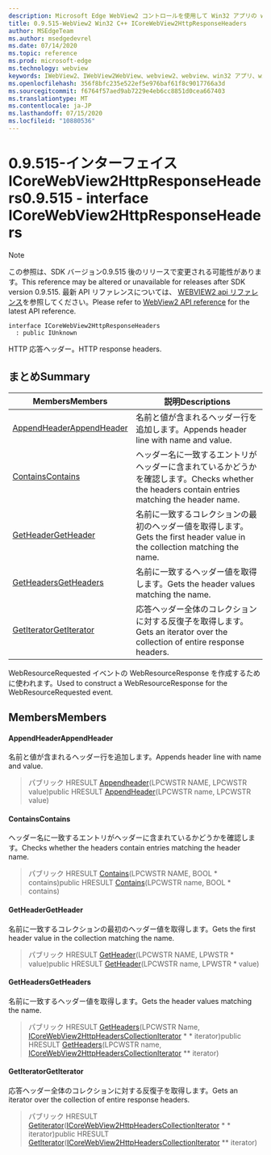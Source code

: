 ```yaml
---
description: Microsoft Edge WebView2 コントロールを使用して Win32 アプリの web コンテンツをホストする
title: 0.9.515-WebView2 Win32 C++ ICoreWebView2HttpResponseHeaders
author: MSEdgeTeam
ms.author: msedgedevrel
ms.date: 07/14/2020
ms.topic: reference
ms.prod: microsoft-edge
ms.technology: webview
keywords: IWebView2、IWebView2WebView、webview2、webview、win32 アプリ、win32、edge、ICoreWebView2、ICoreWebView2Controller、browser control、edge html
ms.openlocfilehash: 356f8bfc235e522ef5e976baf61f8c9017766a3d
ms.sourcegitcommit: f6764f57aed9ab7229e4eb6cc8851d0cea667403
ms.translationtype: MT
ms.contentlocale: ja-JP
ms.lasthandoff: 07/15/2020
ms.locfileid: "10880536"
---
```

# <span data-ttu-id="aadd3-104">0.9.515-インターフェイス ICoreWebView2HttpResponseHeaders</span><span class="sxs-lookup"><span data-stu-id="aadd3-104">0.9.515 - interface ICoreWebView2HttpResponseHeaders</span></span> 

> [!NOTE]
> <span data-ttu-id="aadd3-105">この参照は、SDK バージョン0.9.515 後のリリースで変更される可能性があります。</span><span class="sxs-lookup"><span data-stu-id="aadd3-105">This reference may be altered or unavailable for releases after SDK version 0.9.515.</span></span> <span data-ttu-id="aadd3-106">最新 API リファレンスについては、 [WEBVIEW2 api リファレンス](../../../webview2-api-reference.md)を参照してください。</span><span class="sxs-lookup"><span data-stu-id="aadd3-106">Please refer to [WebView2 API reference](../../../webview2-api-reference.md) for the latest API reference.</span></span>

```
interface ICoreWebView2HttpResponseHeaders
  : public IUnknown
```

<span data-ttu-id="aadd3-107">HTTP 応答ヘッダー。</span><span class="sxs-lookup"><span data-stu-id="aadd3-107">HTTP response headers.</span></span>

## <span data-ttu-id="aadd3-108">まとめ</span><span class="sxs-lookup"><span data-stu-id="aadd3-108">Summary</span></span>

 <span data-ttu-id="aadd3-109">Members</span><span class="sxs-lookup"><span data-stu-id="aadd3-109">Members</span></span>                        | <span data-ttu-id="aadd3-110">説明</span><span class="sxs-lookup"><span data-stu-id="aadd3-110">Descriptions</span></span>
--------------------------------|---------------------------------------------
[<span data-ttu-id="aadd3-111">AppendHeader</span><span class="sxs-lookup"><span data-stu-id="aadd3-111">AppendHeader</span></span>](#appendheader) | <span data-ttu-id="aadd3-112">名前と値が含まれるヘッダー行を追加します。</span><span class="sxs-lookup"><span data-stu-id="aadd3-112">Appends header line with name and value.</span></span>
[<span data-ttu-id="aadd3-113">Contains</span><span class="sxs-lookup"><span data-stu-id="aadd3-113">Contains</span></span>](#contains) | <span data-ttu-id="aadd3-114">ヘッダー名に一致するエントリがヘッダーに含まれているかどうかを確認します。</span><span class="sxs-lookup"><span data-stu-id="aadd3-114">Checks whether the headers contain entries matching the header name.</span></span>
[<span data-ttu-id="aadd3-115">GetHeader</span><span class="sxs-lookup"><span data-stu-id="aadd3-115">GetHeader</span></span>](#getheader) | <span data-ttu-id="aadd3-116">名前に一致するコレクションの最初のヘッダー値を取得します。</span><span class="sxs-lookup"><span data-stu-id="aadd3-116">Gets the first header value in the collection matching the name.</span></span>
[<span data-ttu-id="aadd3-117">GetHeaders</span><span class="sxs-lookup"><span data-stu-id="aadd3-117">GetHeaders</span></span>](#getheaders) | <span data-ttu-id="aadd3-118">名前に一致するヘッダー値を取得します。</span><span class="sxs-lookup"><span data-stu-id="aadd3-118">Gets the header values matching the name.</span></span>
[<span data-ttu-id="aadd3-119">GetIterator</span><span class="sxs-lookup"><span data-stu-id="aadd3-119">GetIterator</span></span>](#getiterator) | <span data-ttu-id="aadd3-120">応答ヘッダー全体のコレクションに対する反復子を取得します。</span><span class="sxs-lookup"><span data-stu-id="aadd3-120">Gets an iterator over the collection of entire response headers.</span></span>

<span data-ttu-id="aadd3-121">WebResourceRequested イベントの WebResourceResponse を作成するために使われます。</span><span class="sxs-lookup"><span data-stu-id="aadd3-121">Used to construct a WebResourceResponse for the WebResourceRequested event.</span></span>

## <span data-ttu-id="aadd3-122">Members</span><span class="sxs-lookup"><span data-stu-id="aadd3-122">Members</span></span>

#### <span data-ttu-id="aadd3-123">AppendHeader</span><span class="sxs-lookup"><span data-stu-id="aadd3-123">AppendHeader</span></span> 

<span data-ttu-id="aadd3-124">名前と値が含まれるヘッダー行を追加します。</span><span class="sxs-lookup"><span data-stu-id="aadd3-124">Appends header line with name and value.</span></span>

> <span data-ttu-id="aadd3-125">パブリック HRESULT [Appendheader](#appendheader)(LPCWSTR NAME, LPCWSTR value)</span><span class="sxs-lookup"><span data-stu-id="aadd3-125">public HRESULT [AppendHeader](#appendheader)(LPCWSTR name, LPCWSTR value)</span></span>

#### <span data-ttu-id="aadd3-126">Contains</span><span class="sxs-lookup"><span data-stu-id="aadd3-126">Contains</span></span> 

<span data-ttu-id="aadd3-127">ヘッダー名に一致するエントリがヘッダーに含まれているかどうかを確認します。</span><span class="sxs-lookup"><span data-stu-id="aadd3-127">Checks whether the headers contain entries matching the header name.</span></span>

> <span data-ttu-id="aadd3-128">パブリック HRESULT [Contains](#contains)(LPCWSTR NAME, BOOL \* contains)</span><span class="sxs-lookup"><span data-stu-id="aadd3-128">public HRESULT [Contains](#contains)(LPCWSTR name, BOOL \* contains)</span></span>

#### <span data-ttu-id="aadd3-129">GetHeader</span><span class="sxs-lookup"><span data-stu-id="aadd3-129">GetHeader</span></span> 

<span data-ttu-id="aadd3-130">名前に一致するコレクションの最初のヘッダー値を取得します。</span><span class="sxs-lookup"><span data-stu-id="aadd3-130">Gets the first header value in the collection matching the name.</span></span>

> <span data-ttu-id="aadd3-131">パブリック HRESULT [GetHeader](#getheader)(LPCWSTR NAME, LPWSTR \* value)</span><span class="sxs-lookup"><span data-stu-id="aadd3-131">public HRESULT [GetHeader](#getheader)(LPCWSTR name, LPWSTR \* value)</span></span>

#### <span data-ttu-id="aadd3-132">GetHeaders</span><span class="sxs-lookup"><span data-stu-id="aadd3-132">GetHeaders</span></span> 

<span data-ttu-id="aadd3-133">名前に一致するヘッダー値を取得します。</span><span class="sxs-lookup"><span data-stu-id="aadd3-133">Gets the header values matching the name.</span></span>

> <span data-ttu-id="aadd3-134">パブリック HRESULT [GetHeaders](#getheaders)(LPCWSTR Name, [ICoreWebView2HttpHeadersCollectionIterator](icorewebview2httpheaderscollectioniterator.md) \* \* iterator)</span><span class="sxs-lookup"><span data-stu-id="aadd3-134">public HRESULT [GetHeaders](#getheaders)(LPCWSTR name, [ICoreWebView2HttpHeadersCollectionIterator](icorewebview2httpheaderscollectioniterator.md) \*\* iterator)</span></span>

#### <span data-ttu-id="aadd3-135">GetIterator</span><span class="sxs-lookup"><span data-stu-id="aadd3-135">GetIterator</span></span> 

<span data-ttu-id="aadd3-136">応答ヘッダー全体のコレクションに対する反復子を取得します。</span><span class="sxs-lookup"><span data-stu-id="aadd3-136">Gets an iterator over the collection of entire response headers.</span></span>

> <span data-ttu-id="aadd3-137">パブリック HRESULT [Getiterator](#getiterator)([ICoreWebView2HttpHeadersCollectionIterator](icorewebview2httpheaderscollectioniterator.md) \* \* iterator)</span><span class="sxs-lookup"><span data-stu-id="aadd3-137">public HRESULT [GetIterator](#getiterator)([ICoreWebView2HttpHeadersCollectionIterator](icorewebview2httpheaderscollectioniterator.md) \*\* iterator)</span></span>

